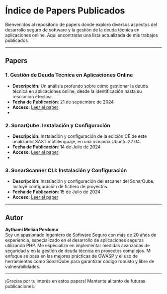 # Índice de Papers Publicados

Bienvenidos al repositorio de papers donde exploro diversos aspectos del desarrollo seguro de software y la gestión de la deuda técnica en aplicaciones online. Aquí encontrarás una lista actualizada de mis trabajos publicados.

---

## Papers

### 1. **Gestión de Deuda Técnica en Aplicaciones Online**
   - **Descripción**: Un análisis profundo sobre cómo gestionar la deuda técnica en aplicaciones online, desde la identificación hasta su resolución efectiva.
   - **Fecha de Publicación**: 21 de septiembre de 2024
   - **Acceso**: [Leer el paper](https://github.com/ajmelian/papers/blob/main/Gesti%C3%B3n%20de%20Deuda%20T%C3%A9cnica%20en%20Aplicaciones%20Online.md)
   - 
### 2. **SonarQube: Instalación y Configuración**
   - **Descripción**: Instalación y configuración de la edición CE de este analizador SAST multilenguaje, en una máquina Ubuntu 22.04.
   - **Fecha de Publicación**: 14 de Julio de 2024
   - **Acceso**: [Leer el paper](https://github.com/ajmelian/papers/blob/main/SonarQube%3A%20Instalaci%C3%B3n%20y%20Configuraci%C3%B3n.md)
   - 
### 3. **SonarScanner CLI: Instalación y Configuración**
   - **Descripción**: Instalación y configuración del escaner del SonarQube. Incluye configuración de fichero de proyectos.
   - **Fecha de Publicación**: 15 de Julio de 2024
   - **Acceso**: [Leer el paper](https://github.com/ajmelian/papers/blob/main/SonarScanner%20CLI%3A%20Instalaci%C3%B3n%20y%20Configuraci%C3%B3n.md)

---

## Autor

**Aythami Melián Perdomo**  
Soy un apasionado Ingeniero de Software Seguro con más de 20 años de experiencia, especializado en el desarrollo de aplicaciones seguras utilizando PHP. Me especializo en implementar medidas avanzadas de seguridad y en la gestión de deuda técnica en proyectos complejos. Mi enfoque se basa en las mejores prácticas de OWASP y el uso de herramientas como SonarQube para garantizar código robusto y libre de vulnerabilidades.

---

¡Gracias por tu interés en estos papers! Mantente al tanto de futuras publicaciones.

